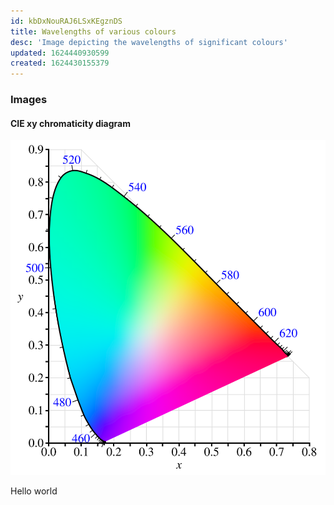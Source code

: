 ```yaml
---
id: kbDxNouRAJ6LSxKEgznDS
title: Wavelengths of various colours
desc: 'Image depicting the wavelengths of significant colours'
updated: 1624440930599
created: 1624430155379
---
```


### Images

#### CIE xy chromaticity diagram
![CIE xy chromaticity diagram](assets/images/cie1931-chromaticity.svg)
<figcaption>
Hello world
</figcaption>
